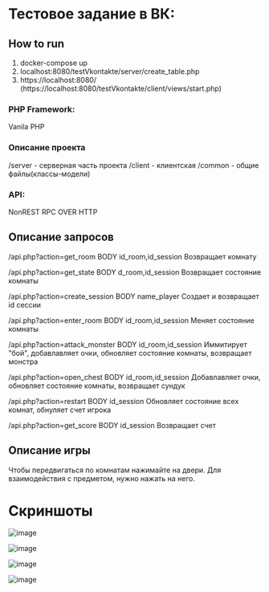 # Тестовое задание в ВК: 


## How to run

1) docker-compose up
2) localhost:8080/testVkontakte/server/create_table.php
3) https://localhost:8080/ (https://localhost:8080/testVkontakte/client/views/start.php) 

### PHP Framework:
Vanila PHP

### Описание проекта
/server - серверная часть проекта
/client - клиентская
/common - общие файлы(классы-модели)

### API:
NonREST RPC OVER HTTP

## Описание запросов

/api.php?action=get_room
BODY id_room,id_session 
Возвращает комнату

/api.php?action=get_state
BODY d_room,id_session
Возвращает состояние комнаты

/api.php?action=create_session
BODY name_player
Создает и возвращает id сессии

/api.php?action=enter_room
BODY id_room,id_session
Меняет состояние комнаты 

/api.php?action=attack_monster
BODY id_room,id_session
Иммитирует "бой", добавлавляет очки, обновляет состояние комнаты, возвращает монстра

/api.php?action=open_chest
BODY id_room,id_session
Добавлавляет очки, обновляет состояние комнаты, возвращает сундук

/api.php?action=restart
BODY id_session
Обновляет состояние всех комнат, обнуляет счет игрока

/api.php?action=get_score
BODY id_session
Возвращает счет



## Описание игры 

Чтобы передвигаться по комнатам нажимайте на двери. Для взаимодействия с предметом, нужно нажать на него.  

# Скриншоты
![image](https://user-images.githubusercontent.com/57155484/123342901-49174700-d559-11eb-8641-cd8349946809.png)

![image](https://user-images.githubusercontent.com/57155484/123343021-998ea480-d559-11eb-9610-ae4847cd5988.png)

![image](https://user-images.githubusercontent.com/57155484/123343067-b034fb80-d559-11eb-8dc4-f5a399a50829.png)

![image](https://user-images.githubusercontent.com/57155484/123343114-c478f880-d559-11eb-80a8-e2e7911da4ec.png)










